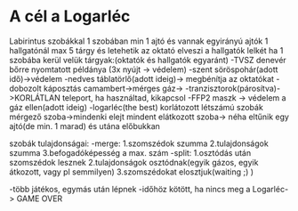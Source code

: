 # A cél a Logarléc

Labirintus szobákkal
1 szobában min 1 ajtó és vannak egyirányú ajtók 
1 hallgatónál max 5 tárgy és letehetik
az oktató elveszi a hallgatók lelkét ha 1 szobába kerül velük
tárgyak:(oktatók és hallgatók egyaránt)
-TVSZ denevér bőrre nyomtatott példánya (3x nyújt -> védelem)
-szent söröspohár(adott idő)->védelem
-nedves táblatörlő(adott ideig)-> megbénítja az oktatókat
-dobozolt káposztás camambert->mérges gáz->
-tranzisztorok(párosítva)->KORLÁTLAN teleport, ha használtad, kikapcsol
-FFP2 maszk -> védelem a gáz ellen(adott ideig)
-logarléc(the best)
korlátozott létszámú szobák
mérgező szoba->mindenki elejt mindent
elátkozott szoba-> néha eltűnik egy ajtó(de min. 1 marad) és utána előbukkan

szobák tulajdonságai:
-merge:
1.szomszédok szumma
2.tulajdonságok szumma
3.befogadóképesség a max. szám 
-split:
1.osztódás után szomszédok lesznek
2.tulajdonságok osztódnak(egyik gázos, egyik átkozott, vagy pl semmilyen)
3.szomszédokat elosztjuk(waiting ;) )

-több játékos, egymás után lépnek
-időhöz kötött, ha nincs meg a Logarléc-> GAME OVER


